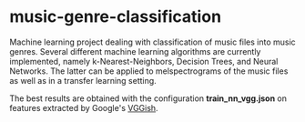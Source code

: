 # music-genre-classification
Machine learning project dealing with classification of music files into music genres. Several different machine learning algorithms are currently implemented, namely k-Nearest-Neighbors, Decision Trees, and Neural Networks. The latter can be applied to melspectrograms of the music files as well as in a transfer learning setting.

 The best results are obtained with the configuration **train_nn_vgg.json** on features extracted by Google's [VGGish](https://tfhub.dev/google/vggish/1).
